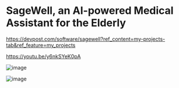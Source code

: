 # SageWell, an AI-powered Medical Assistant for the Elderly

https://devpost.com/software/sagewell?ref_content=my-projects-tab&ref_feature=my_projects

https://youtu.be/y6nkSYeK0pA

![image](https://github.com/PrabhleenKaurLamba/SageWell/assets/59297291/4edc1780-40f9-4a26-8f0e-50cbe506e2b0)

![image](https://github.com/PrabhleenKaurLamba/SageWell/assets/59297291/b6d8ad5a-f9f9-4534-b286-4486ea8301f1)
